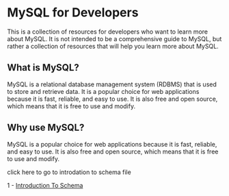 # MySQL for Developers

This is a collection of resources for developers who want to learn more about MySQL. It is not intended to be a comprehensive guide to MySQL, but rather a collection of resources that will help you learn more about MySQL.

## What is MySQL?

MySQL is a relational database management system (RDBMS) that is used to store and retrieve data. It is a popular choice for web applications because it is fast, reliable, and easy to use. It is also free and open source, which means that it is free to use and modify.

## Why use MySQL?

MySQL is a popular choice for web applications because it is fast, reliable, and easy to use. It is also free and open source, which means that it is free to use and modify.

click here to go to introdation to schema file

1 - [Introduction To Schema](github.com/learnwithsumit/MySQ...)